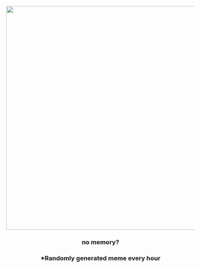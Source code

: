 <p align="center">
        <img src="https://i.redd.it/q8gnujck4t291.gif" width="600" height="600">
        </p>
        <h3 align="center">no memory?</h3>
        <h3 align="center">*Randomly generated meme every hour</h3>
    